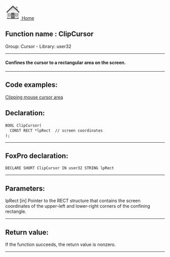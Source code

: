 [<img src="../../images/home.png"> Home ](https://github.com/VFPX/Win32API)  

## Function name : ClipCursor
Group: Cursor - Library: user32    
***  


#### Confines the cursor to a rectangular area on the screen.
***  


## Code examples:
[Clipping mouse cursor area](../../samples/sample_080.md)  

## Declaration:
```foxpro  
BOOL ClipCursor(
  CONST RECT *lpRect  // screen coordinates
);  
```  
***  


## FoxPro declaration:
```foxpro  
DECLARE SHORT ClipCursor IN user32 STRING lpRect  
```  
***  


## Parameters:
lpRect 
[in] Pointer to the RECT structure that contains the screen coordinates of the upper-left and lower-right corners of the confining rectangle.  
***  


## Return value:
If the function succeeds, the return value is nonzero.  
***  

